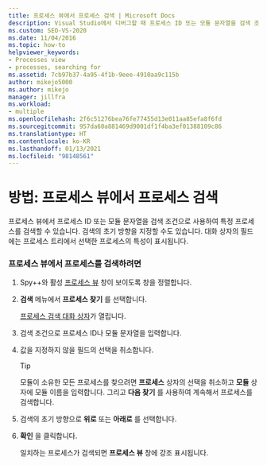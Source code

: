 ```yaml
---
title: 프로세스 뷰에서 프로세스 검색 | Microsoft Docs
description: Visual Studio에서 디버그할 때 프로세스 ID 또는 모듈 문자열을 검색 조건으로 사용하여 Spy++ 도구의 프로세스 뷰에서 특정 프로세스를 검색합니다.
ms.custom: SEO-VS-2020
ms.date: 11/04/2016
ms.topic: how-to
helpviewer_keywords:
- Processes view
- processes, searching for
ms.assetid: 7cb97b37-4a95-4f1b-9eee-4910aa9c115b
author: mikejo5000
ms.author: mikejo
manager: jillfra
ms.workload:
- multiple
ms.openlocfilehash: 2f6c51276bea76fe77455d13e011aa85efa8f6fd
ms.sourcegitcommit: 957da60a881469d9001df1f4ba3ef01388109c86
ms.translationtype: HT
ms.contentlocale: ko-KR
ms.lasthandoff: 01/13/2021
ms.locfileid: "98148561"
---
```

# <a name="how-to-search-for-a-process-in-processes-view"></a>방법: 프로세스 뷰에서 프로세스 검색
프로세스 뷰에서 프로세스 ID 또는 모듈 문자열을 검색 조건으로 사용하여 특정 프로세스를 검색할 수 있습니다. 검색의 초기 방향을 지정할 수도 있습니다. 대화 상자의 필드에는 프로세스 트리에서 선택한 프로세스의 특성이 표시됩니다.

### <a name="to-search-for-a-process-in-processes-view"></a>프로세스 뷰에서 프로세스를 검색하려면

1. Spy++와 활성 [프로세스 뷰](../debugger/processes-view.md) 창이 보이도록 창을 정렬합니다.

2. **검색** 메뉴에서 **프로세스 찾기** 를 선택합니다.

    [프로세스 검색 대화 상자](../debugger/process-search-dialog-box.md)가 열립니다.

3. 검색 조건으로 프로세스 ID나 모듈 문자열을 입력합니다.

4. 값을 지정하지 않을 필드의 선택을 취소합니다.

   > [!TIP]
   > 모듈이 소유한 모든 프로세스를 찾으려면 **프로세스** 상자의 선택을 취소하고 **모듈** 상자에 모듈 이름을 입력합니다. 그리고 **다음 찾기** 를 사용하여 계속해서 프로세스를 검색합니다.

5. 검색의 초기 방향으로 **위로** 또는 **아래로** 를 선택합니다.

6. **확인** 을 클릭합니다.

   일치하는 프로세스가 검색되면 **프로세스 뷰** 창에 강조 표시됩니다.